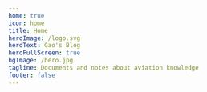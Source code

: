 ```yaml
---
home: true
icon: home
title: Home
heroImage: /logo.svg
heroText: Gao's Blog
heroFullScreen: true
bgImage: /hero.jpg
tagline: Documents and notes about aviation knowledge
footer: false
---
```

